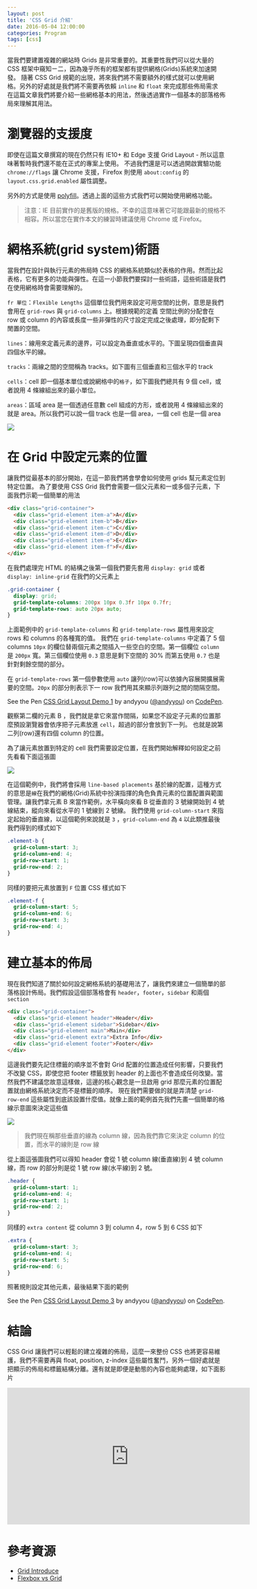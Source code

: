 ```yaml
---
layout: post
title: 'CSS Grid 介紹'
date: 2016-05-04 12:00:00
categories: Program
tags: [css]
---
```


當我們要建置複雜的網站時 Grids 是非常重要的。其重要性我們可以從大量的 CSS 框架中窺知ㄧ二，因為幾乎所有的框架都有提供網格(Grids)系統來加速開發。
隨著 CSS Grid 規範的出現，將來我們將不需要額外的樣式就可以使用網格。另外的好處就是我們將不需要再依賴 `inline` 和 `float` 來完成那些佈局需求
在這篇文章我們將要介紹一些網格基本的用法，然後透過實作一個基本的部落格佈局來理解其用法。

<!--more-->

# 瀏覽器的支援度

即使在這篇文章撰寫的現在仍然只有 IE10+ 和 Edge 支援 Grid Layout - 所以這意味著暫時我們還不能在正式的專案上使用。
不過我們還是可以透過開啟實驗功能 `chrome://flags` 讓 Chrome 支援，Firefox 則使用 `about:config` 的 `layout.css.grid.enabled` 屬性調整。

另外的方式是使用 [polyfill](https://github.com/FremyCompany/css-grid-polyfill/)。透過上面的這些方式我們可以開始使用網格功能。

> 注意：IE 目前實作的是舊版的規格。不幸的這意味著它可能跟最新的規格不相容。所以當您在實作本文的練習時建議使用 Chrome 或 Firefox。

# 網格系統(grid system)術語

當我們在設計與執行元素的佈局時 CSS 的網格系統類似於表格的作用。然而比起表格，它有更多的功能與彈性。在這一小節我們要探討一些術語，這些術語是我們在使用網格時會需要理解的。

`fr 單位`：`Flexible Lengths` 這個單位我們用來設定可用空間的比例，意思是我們會用在 `grid-rows` 與 `grid-columns` 上。根據規範的定義
空間比例的分配會在 row 或 column 的內容或長度一些非彈性的尺寸設定完成之後處理，即分配剩下閒置的空間。

`lines`：線用來定義元素的邊界，可以設定為垂直或水平的。下圖呈現四個垂直與四個水平的線。

`tracks`：兩線之間的空間稱為 tracks。如下圖有三個垂直和三個水平的 track

`cells`：cell 即一個基本單位或說網格中的`格子`，如下圖我們總共有 9 個 cell，或者說用 4 條線組出來的最小單位。

`areas`：區域 area 是一個透過任意數 cell 組成的方形，或者說用 4 條線組出來的就是 area。所以我們可以說一個 track 也是一個 area，一個 cell 也是一個 area

![](http://dab1nmslvvntp.cloudfront.net/wp-content/uploads/2016/04/1461911969celltrackarea.jpg)

# 在 Grid 中設定元素的位置

讓我們從最基本的部分開始，在這一節我們將會學會如何使用 grids 幫元素定位到特定位置。
為了要使用 CSS Grid 我們會需要一個父元素和一或多個子元素，下面我們示範一個簡單的用法

```html
<div class="grid-container">
  <div class="grid-element item-a">A</div>
  <div class="grid-element item-b">B</div>
  <div class="grid-element item-c">C</div>
  <div class="grid-element item-d">D</div>
  <div class="grid-element item-e">E</div>
  <div class="grid-element item-f">F</div>
</div>
```

在我們處理完 HTML 的結構之後第一個我們要先套用 `display: grid` 或者 `display: inline-grid` 在我們的父元素上

```css
.grid-container {
  display: grid;
  grid-template-columns: 200px 10px 0.3fr 10px 0.7fr;
  grid-template-rows: auto 20px auto;
}
```

上面範例中的 `grid-template-columns` 和 `grid-template-rows` 屬性用來設定 rows 和 columns 的各種寬的值。
我們在 `grid-template-columns` 中定義了 5 個 columns `10px` 的欄位替兩個元素之間插入一些空白的空間。第一個欄位 `column` 是 `200px` 寬。第三個欄位使用 `0.3` 意思是剩下空間的 30% 而第五使用 `0.7` 也是針對剩餘空間的部分。

在 `grid-template-rows` 第一個參數使用 `auto` 讓列(row)可以依據內容展開擴展需要的空間。`20px` 的部分則表示下一 row 我們用其來顯示列跟列之間的間隔空間。

<p data-height="300" data-theme-id="8540" data-slug-hash="wGRPGq" data-default-tab="result" data-user="andyyou" data-embed-version="2" class="codepen">See the Pen <a href="http://codepen.io/andyyou/pen/wGRPGq/">CSS Grid Layout Demo 1</a> by andyyou (<a href="http://codepen.io/andyyou">@andyyou</a>) on <a href="http://codepen.io">CodePen</a>.</p>
<script async src="//assets.codepen.io/assets/embed/ei.js"></script>

觀察第二欄的元素 B ，我們就是拿它來當作間隔，如果您不設定子元素的位置那麼預設瀏覽器會依序把子元素放進 `cell`，超過的部分會放到下一列。
也就是說第二列(row)還有四個 column 的位置。

為了讓元素放置到特定的 cell 我們需要設定位置，在我們開始解釋如何設定之前先看看下面這張圖

![](http://dab1nmslvvntp.cloudfront.net/wp-content/uploads/2016/04/1461913438cssgridtable.png)

在這個範例中，我們將會採用 `line-based placements` 基於線的配置，這種方式的意思是`線`在我們的網格(Grid)系統中扮演指揮的角色負責元素的位置配置與範圍管理。讓我們拿元素 B 來當作範例，水平橫向來看 B 從垂直的 3 號線開始到 4 號線結束，縱向來看從水平的 1 號線到 2 號線。
我們使用 `grid-column-start` 來指定起始的垂直線，以這個範例來說就是 `3` ，`grid-column-end` 為 `4` 以此類推最後我們得到的樣式如下

```css
.element-b {
  grid-column-start: 3;
  grid-column-end: 4;
  grid-row-start: 1;
  grid-row-end: 2;
}
```

同樣的要把元素放置到 `F` 位置 CSS 樣式如下

```css
.element-f {
  grid-column-start: 5;
  grid-column-end: 6;
  grid-row-start: 3;
  grid-row-end: 4;
}
```

# 建立基本的佈局

現在我們知道了關於如何設定網格系統的基礎用法了，讓我們來建立一個簡單的部落格設計佈局。我們假設這個部落格會有 `header`，`footer`，`sidebar`
和兩個 `section`

```html
<div class="grid-container">
  <div class="grid-element header">Header</div>
  <div class="grid-element sidebar">Sidebar</div>
  <div class="grid-element main">Main</div>
  <div class="grid-element extra">Extra Info</div>
  <div class="grid-element footer">Footer</div>
</div>
```

這邊我們要先記住標籤的順序並不會對 Grid 配置的位置造成任何影響，只要我們不改變 CSS，即使您把 footer 標籤放到 header 的上面也不會造成任何改變。當然我們不建議您故意這樣做，這邊的核心觀念是一旦啟用 grid 那麼元素的位置配置就由網格系統決定而不是標籤的順序。
現在我們需要做的就是弄清楚 `grid-row-end` 這些屬性到底該設置什麼值。就像上面的範例首先我們先畫一個簡單的格線示意圖來決定這些值

![](http://dab1nmslvvntp.cloudfront.net/wp-content/uploads/2016/04/1461912250gridlayoutexample.png)

> 我們現在稱那些垂直的線為 column 線，因為我們靠它來決定 column 的位置，而水平的線則是 row 線

從上面這張圖我們可以得知 header 會從 1 號 column 線(垂直線)到 4 號 column 線，而 row 的部分則是從 1 號 row 線(水平線)到 2 號。

```css
.header {
  grid-column-start: 1;
  grid-column-end: 4;
  grid-row-start: 1;
  grid-row-end: 2;
}
```

同樣的 `extra content` 從 column 3 到 column 4，row 5 到 6 CSS 如下

```css
.extra {
  grid-column-start: 3;
  grid-column-end: 4;
  grid-row-start: 5;
  grid-row-end: 6;
}
```

照著規則設定其他元素，最後結果下面的範例

<p data-height="300" data-theme-id="8540" data-slug-hash="qZLpmj" data-default-tab="result" data-user="andyyou" data-embed-version="2" class="codepen">See the Pen <a href="http://codepen.io/andyyou/pen/qZLpmj/">CSS Grid Layout Demo 3</a> by andyyou (<a href="http://codepen.io/andyyou">@andyyou</a>) on <a href="http://codepen.io">CodePen</a>.</p>
<script async src="//assets.codepen.io/assets/embed/ei.js"></script>

# 結論

CSS Grid 讓我們可以輕鬆的建立複雜的佈局，這麼一來整份 CSS 也將更容易維護，我們不需要再與 float, position, z-index 這些屬性奮鬥，另外一個好處就是把顯示的佈局和標籤結構分離。還有就是即便是動態的內容也能夠處理，如下面影片

<iframe width="560" height="315" src="https://www.youtube.com/embed/vPryjyFP5FM" frameborder="0" allowfullscreen></iframe>

# 參考資源

* [Grid Introduce](http://www.sitepoint.com/introducing-the-css-grid-layout/)
* [Flexbox vs Grid](https://jakearchibald.com/2014/dont-use-flexbox-for-page-layout/)
